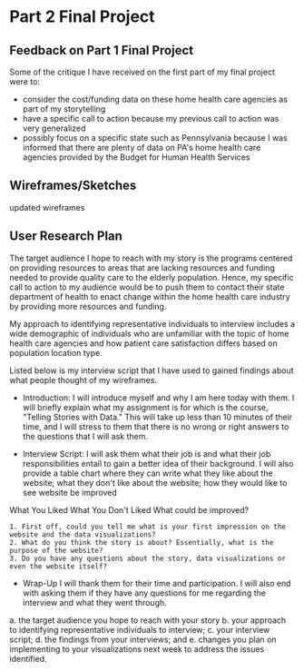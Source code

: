 # Part 2 Final Project

## Feedback on Part 1 Final Project
Some of the critique I have received on the first part of my final project were to:
* consider the cost/funding data on these home health care agencies as part of my storytelling
* have a specific call to action because my previous call to action was very generalized
* possibly focus on a specific state such as Pennsylvania because I was informed that there are plenty of data on PA's home health care agencies provided by the Budget for Human Health Services

## Wireframes/Sketches
updated wireframes

## User Research Plan
The target audience I hope to reach with my story is the programs centered on providing resources to areas that are lacking resources and funding needed to provide quality care to the elderly population. Hence, my specific call to action to my audience would be to push them to contact their state department of health to enact change within the home health care industry by providing more resources and funding. 

My approach to identifying representative individuals to interview includes a wide demographic of individuals who are unfamiliar with the topic of home health care agencies and how patient care satisfaction differs based on population location type. 

Listed below is my interview script that I have used to gained findings about what people thought of my wireframes. 
* Introduction:
I will introduce myself and why I am here today with them. I will briefly explain what my assignment is for which is the course, "Telling Stories with Data." This will take up less than 10 minutes of their time, and I will stress to them that there is no wrong or right answers to the questions that I will ask them. 

* Interview Script:
I will ask them what their job is and what their job responsibilities entail to gain a better idea of their background. I will also provide a table chart where they can write what they like about the website; what they don't like about the website; how they would like to see website be improved

What You Liked	What You Don't Liked	What could be improved?
		

	1. First off, could you tell me what is your first impression on the website and the data visualizations?
	2. What do you think the story is about? Essentially, what is the purpose of the website?
	3. Do you have any questions about the story, data visualizations or even the website itself? 

* Wrap-Up
I will thank them for their time and participation. I will also end with asking them if they have any questions for me regarding the interview and what they went through.

a. the target audience you hope to reach with your story
b. your approach to identifying representative individuals to interview; 
c. your interview script; 
d. the findings from your interviews; and 
e. changes you plan on implementing to your visualizations next week to address the issues identified. 
